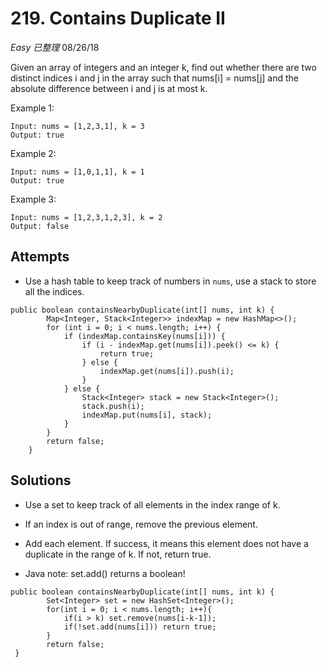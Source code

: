 # 219. Contains Duplicate II
*Easy* *已整理*
08/26/18

Given an array of integers and an integer k, find out whether there are two distinct indices i and j in the array such that nums[i] = nums[j] and the absolute difference between i and j is at most k.

Example 1:
```
Input: nums = [1,2,3,1], k = 3
Output: true
```
Example 2:
```
Input: nums = [1,0,1,1], k = 1
Output: true
```
Example 3:
```
Input: nums = [1,2,3,1,2,3], k = 2
Output: false
```

## Attempts
* Use a hash table to keep track of numbers in ```nums```, use a stack to store all the indices.
```
public boolean containsNearbyDuplicate(int[] nums, int k) {
        Map<Integer, Stack<Integer>> indexMap = new HashMap<>();
        for (int i = 0; i < nums.length; i++) {
            if (indexMap.containsKey(nums[i])) {
                if (i - indexMap.get(nums[i]).peek() <= k) {
                    return true;
                } else {
                    indexMap.get(nums[i]).push(i);
                }
            } else {
                Stack<Integer> stack = new Stack<Integer>();
                stack.push(i);
                indexMap.put(nums[i], stack);
            }
        }
        return false;
    }
```

## Solutions
* Use a set to keep track of all elements in the index range of k.
* If an index is out of range, remove the previous element.
* Add each element. If success, it means this element does not have a duplicate in the range of k. If not, return true.

* Java note: set.add() returns a boolean!
```
public boolean containsNearbyDuplicate(int[] nums, int k) {
        Set<Integer> set = new HashSet<Integer>();
        for(int i = 0; i < nums.length; i++){
            if(i > k) set.remove(nums[i-k-1]);
            if(!set.add(nums[i])) return true;
        }
        return false;
 }
```
